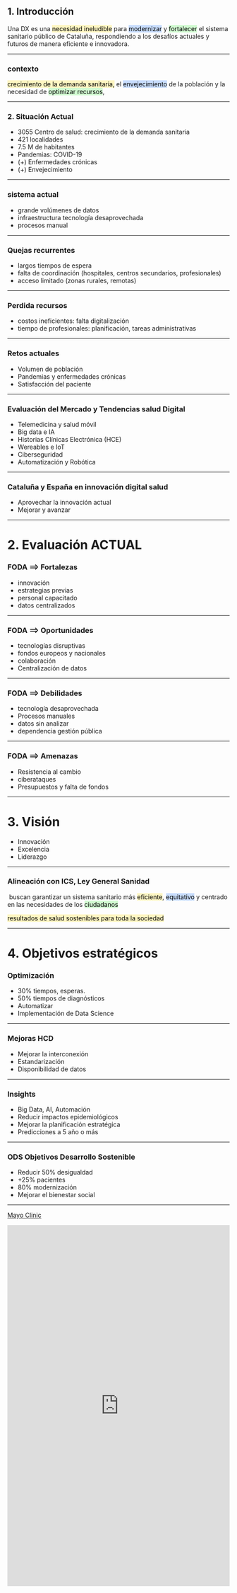## 1. Introducción

Una DX es una <mark style="background: #FFF3A3A6;">necesidad ineludible</mark> para <mark style="background: #ADCCFFA6;">modernizar</mark> y <mark style="background: #BBFABBA6;">fortalecer</mark> el sistema sanitario público de Cataluña, respondiendo a los desafíos actuales y futuros de manera eficiente e innovadora. 

---
### contexto

 <mark style="background: #FFF3A3A6;">crecimiento de la demanda sanitaria,</mark> 
 el <mark style="background: #ADCCFFA6;">envejecimiento</mark> de la población 
 y la necesidad de <mark style="background: #BBFABBA6;">optimizar recursos</mark>, 


---
### 2. Situación Actual

 - 3055 Centro de salud: crecimiento de la demanda sanitaria
 - 421 localidades
 - 7.5 M de habitantes
- Pandemias: COVID-19
-  (+) Enfermedades crónicas
-  (+) Envejecimiento

---

### sistema actual

- grande volúmenes de datos
- infraestructura tecnología desaprovechada
- procesos manual

---

### Quejas recurrentes

 - largos tiempos de espera
 - falta de coordinación (hospitales, centros secundarios, profesionales)
 - acceso limitado (zonas rurales, remotas)

---

### Perdida recursos

- costos ineficientes: falta digitalización
- tiempo de profesionales: planificación, tareas administrativas

---

### Retos actuales

 - Volumen de población
 - Pandemias y enfermedades crónicas
 - Satisfacción del paciente

---

### Evaluación del Mercado y Tendencias salud Digital

- Telemedicina y salud móvil
- Big data e IA
- Historias Clínicas Electrónica (HCE)
- Wereables e IoT
- Ciberseguridad
- Automatización y Robótica

---

### Cataluña y España en innovación digital salud

- Aprovechar la innovación actual
- Mejorar y avanzar

---

# 2. Evaluación ACTUAL

### FODA ==> Fortalezas

- innovación
- estrategias previas
- personal capacitado
- datos centralizados

---

### FODA ==> Oportunidades

- tecnologías disruptivas
- fondos europeos y nacionales
- colaboración
- Centralización de datos

---

### FODA ==> Debilidades

 - tecnología desaprovechada
 - Procesos manuales
 - datos sin analizar
 - dependencia gestión pública

---

### FODA ==> Amenazas

 - Resistencia al cambio
 - ciberataques
 - Presupuestos y falta de fondos

---

# 3. Visión

- Innovación
- Excelencia
- Liderazgo

---

### Alineación con ICS, Ley General Sanidad

 buscan garantizar un sistema sanitario más <mark style="background: #FFF3A3A6;">eficiente</mark>, <mark style="background: #ADCCFFA6;">equitativo</mark> y centrado en las necesidades de los <mark style="background: #BBFABBA6;">ciudadanos</mark>

<mark style="background: #FFF3A3A6;">resultados de salud sostenibles para toda la sociedad</mark>

---

# 4. Objetivos estratégicos

### Optimización

- 30% tiempos, esperas.
- 50% tiempos de diagnósticos
 - Automatizar
 - Implementación de Data Science

---

### Mejoras HCD

 - Mejorar la interconexión
 - Estandarización
 - Disponibilidad de datos

---

### Insights

 - Big Data, AI, Automación
 - Reducir impactos epidemiológicos
 - Mejorar la planificación estratégica
 - Predicciones a 5 año o más

---

### ODS Objetivos Desarrollo Sostenible

-  Reducir 50% desigualdad
- +25% pacientes
- 80% modernización
- Mejorar el bienestar social

---

[Mayo Clinic](https://www.linkedin.com/posts/foro-econ%C3%B3mico-mundial_ia-atenciaejn-salud-activity-7270814700450308096-JARs?utm_source=share&utm_medium=member_desktop)

<iframe src="https://www.linkedin.com/embed/feed/update/urn:li:ugcPost:7270814699154214914" height="816" width="504" frameborder="0" allowfullscreen="" title="Publicación integrada"></iframe>


